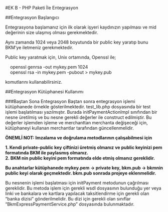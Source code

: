 #EK B - PHP Paketi İle Entegrasyon

##Entegrasyon Başlangıcı

Entegrasyona başlamanız için ilk olarak işyeri kaydınızın yapılması ve mid değerinin size
ulaşmış olması gerekmektedir.<br>

Aynı zamanda 1024 veya 2048 boyutunda bir public key yaratıp bunu BKM’ye iletmeniz
gerekmektedir.<br>

Public key yaratmak için, Unix ortamında, Openssl ile;<br>

&nbsp; &nbsp; openssl genrsa -out mykey.pem 1024<br>
&nbsp; &nbsp; openssl rsa -in mykey.pem -pubout > mykey.pub<br>

komutlarını kullanabilirsiniz.

##Entegrasyon Kütüphanesi Kullanımı

###Baştan Sona Entegrasyon
Baştan sonra entegrasyon işlemi kütüphanede örnekle gösterilmektedir. test_lib.php
dosyasında bir test işlemi başlatılması yazılmıştır. Burada initPaymentActionImpl sınıfından
bir nesne üretilmiş ve bu nesne gerekli değerler ile construct edilmiştir. Bu değerler
işlemden işleme ve merchanttan merchanta değişeceği için, kütüphaneyi kullanan
merchantlar tarafından güncellenmelidir.

<b> ÖNEMLİ NOT: Imzalama ve doğrulama metodlarının çalışabilmesi için </b>

<b>1. Kendi private-public key çiftinizi üretmiş olmanız ve public keyinizi pem formatında BKM ile
   paylasmış olmanız. </b><br>
<b>2. BKM nin public keyini pem formatında elde etmiş olmanız gereklidir.</b><br>

<b>Bu anahtarlar kütüphanede mykey.pem → private key, bkm.pub → bkmnin public keyi
olarak geçmektedir. bkm.pub sonrada projeye eklenmelidir.</b>

Bu nesnenin işlemi başlatması için initPayment metodunun çağrılması gereklidir. Bu
metoda işlem için gerekli wsdl dosyasının bulunduğu yer veya linki ve bankalara ve kartlara
yapılacak taksitlendirme için gerekli olan “banka dizisi” gönderilmelidir. Bu dizi için gerekli
olan sınıflar “BkmExpressPaymentService.php” dosyasında bulunmaktadır.
